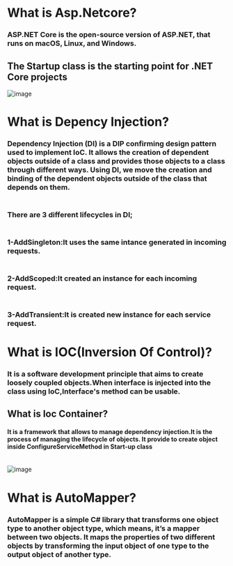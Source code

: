  

# What is Asp.Netcore?

### ASP.NET Core is the open-source version of ASP.NET, that runs on macOS, Linux, and Windows. 
## The Startup class is the starting point for .NET Core projects
![image](https://user-images.githubusercontent.com/90280719/142729969-1308907e-1e6c-47c9-b967-85763567ccff.png)

# What is Depency Injection?
### Dependency Injection (DI) is a DIP confirming design pattern used to implement IoC. It allows the creation of dependent objects outside of a class and provides those objects to a class through different ways. Using DI, we move the creation and binding of the dependent objects outside of the class that depends on them.
### <br> There are 3 different lifecycles in DI;
### <br> 1-AddSingleton:It uses the same intance generated in incoming requests.
### <br> 2-AddScoped:It created an instance for each incoming  request.
### <br> 3-AddTransient:It is created new instance for each service request.


# What is IOC(Inversion Of Control)?
### It is a software development principle that aims to create loosely coupled objects.When interface is injected into the class using IoC,Interface's method can be usable.
##    What is Ioc Container? 
#### It is a framework that allows to manage dependency injection.It is the process of managing the lifecycle of objects. It provide to create object inside ConfigureServiceMethod in Start-up class


<br> ![image](https://user-images.githubusercontent.com/90280719/142729926-bcf0bac1-1080-45fb-8b40-6471443ca6d9.png)

# What is AutoMapper?
### AutoMapper is a simple C# library that transforms one object type to another object type, which means, it’s a mapper between two objects. It maps the properties of two different objects by transforming the input object of one type to the output object of another type.
